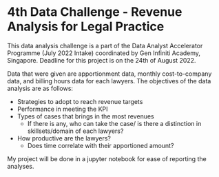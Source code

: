 # 4th Data Challenge - Revenue Analysis for Legal Practice
This data analysis challenge is a part of the Data Analyst Accelerator Programme (July 2022 Intake) coordinated by Gen Infiniti Academy, Singapore. 
Deadline for this project is on the 24th of August 2022.

Data that were given are apportionment data, monthly cost-to-company data, and billing hours data for each lawyers.
The objectives of the data analysis are as follows:
- Strategies to adopt to reach revenue targets
- Performance in meeting the KPI
- Types of cases that brings in the most revenues
    - If there is any, who can take the case/ is there a distinction in skillsets/domain of each lawyers?
- How productive are the lawyers?
    - Does time correlate with their apportioned amount?

My project will be done in a jupyter notebook for ease of reporting the analyses.